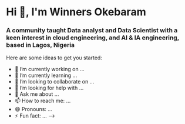 #                                                           Hi 👋, I'm Winners Okebaram 

### A community taught Data analyst and Data Scientist with a keen interest in cloud engineering, and AI & IA engineering, based in Lagos, Nigeria 


Here are some ideas to get you started:

- 🔭 I’m currently working on ...
- 🌱 I’m currently learning ...
- 👯 I’m looking to collaborate on ...
- 🤔 I’m looking for help with ...
- 💬 Ask me about ...
- 📫 How to reach me: ...
- 😄 Pronouns: ...
- ⚡ Fun fact: ...
-->
